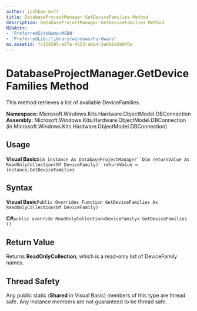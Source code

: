 ```yaml
---
author: joshbax-msft
title: DatabaseProjectManager.GetDeviceFamilies Method
description: DatabaseProjectManager.GetDeviceFamilies Method
MSHAttr:
- 'PreferredSiteName:MSDN'
- 'PreferredLib:/library/windows/hardware'
ms.assetid: fc156585-a27a-4553-a6a4-2ebb8d2e0f6e
---
```


# DatabaseProjectManager.GetDeviceFamilies Method


This method retrieves a list of available DeviceFamilies.

**Namespace:** Microsoft.Windows.Kits.Hardware.ObjectModel.DBConnection **Assembly:** Microsoft.Windows.Kits.Hardware.ObjectModel.DBConnection (in Microsoft.Windows.Kits.Hardware.ObjectModel.DBConnection)

## Usage


**Visual Basic**`Dim instance As DatabaseProjectManager``Dim returnValue As ReadOnlyCollection(Of DeviceFamily)``returnValue = instance.GetDeviceFamilies`

## Syntax


**Visual Basic**`Public Overrides Function GetDeviceFamilies As ReadOnlyCollection(Of DeviceFamily)`

**C#**`public override ReadOnlyCollection<DeviceFamily> GetDeviceFamilies ()`

## Return Value


Returns **ReadOnlyCollection**, which is a read-only list of DeviceFamily names.

## Thread Safety


Any public static (**Shared** in Visual Basic) members of this type are thread safe. Any instance members are not guaranteed to be thread safe.

 

 






